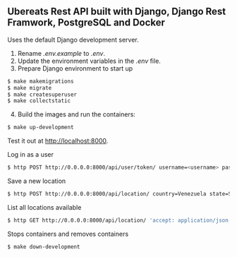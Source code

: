 ## Ubereats Rest API built with Django, Django Rest Framwork, PostgreSQL and Docker

Uses the default Django development server.

1. Rename *.env.example* to *.env*.
2. Update the environment variables in the *.env* file.
3. Prepare Django environment to start up

```bash
$ make makemigrations
$ make migrate
$ make createsuperuser
$ make collectstatic
```

4. Build the images and run the containers:

```bash
$ make up-development
```
Test it out at [http://localhost:8000](http://localhost:8000).

Log in as a user

```bash
$ http POST http://0.0.0.0:8000/api/user/token/ username=<username> password=<password> 'accept: application/json'
```

Save a new location

```bash
$ http POST http://0.0.0.0:8000/api/location/ country=Venezuela state=Sucre slug=ve 'accept: application/json' 'Authorization: Bearer <access_token>'
```

List all locations available

```bash
$ http GET http://0.0.0.0:8000/api/location/ 'accept: application/json' 'Authorization: Bearer <access_token>'
```

Stops containers and removes containers

```bash
$ make down-development
```